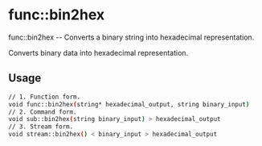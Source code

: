 # func::bin2hex
func::bin2hex -- Converts a binary string into hexadecimal representation.

Converts binary data into hexadecimal representation.

## Usage
```sh
// 1. Function form.
void func::bin2hex(string* hexadecimal_output, string binary_input)
// 2. Command form.
void sub::bin2hex(string binary_input) > hexadecimal_output
// 3. Stream form.
void stream::bin2hex() < binary_input > hexadecimal_output
```
